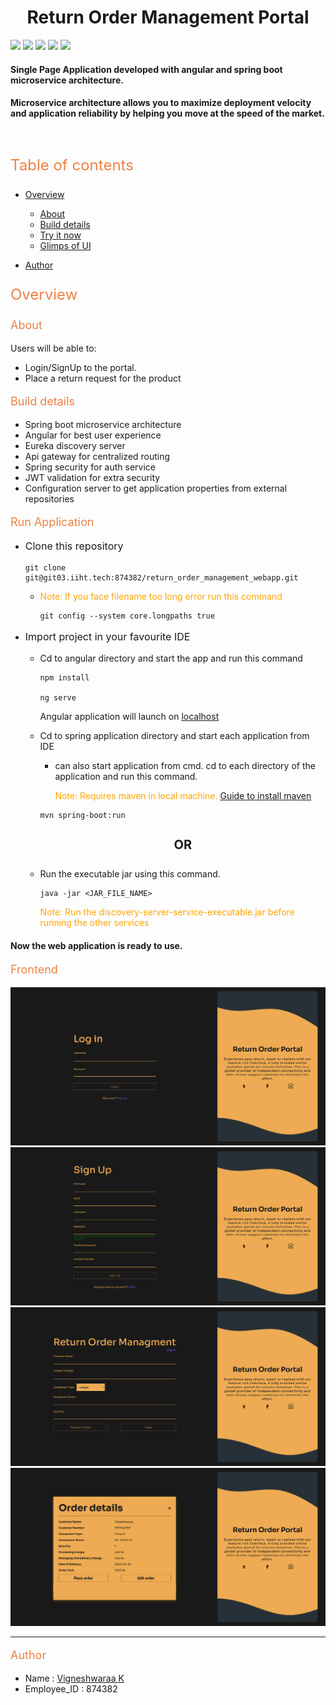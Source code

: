 <h1 align="center">
  Return Order Management Portal
</h1>

[![](https://img.shields.io/badge/Angular-DD0031?style=for-the-badge&logo=angular&logoColor=white)]()
[![](https://img.shields.io/badge/Spring-6DB33F?style=for-the-badge&logo=spring&logoColor=white)]()
[![](https://img.shields.io/badge/TypeScript-007ACC?style=for-the-badge&logo=typescript&logoColor=white)]()
[![](https://img.shields.io/badge/Java-ED8B00?style=for-the-badge&logo=java&logoColor=white)]()
[![](https://img.shields.io/badge/Sass-CC6699?style=for-the-badge&logo=sass&logoColor=white)]()

#### Single Page Application developed with angular and spring boot microservice architecture.

#### Microservice architecture allows you to maximize deployment velocity and application reliability by helping you move at the speed of the market.

<br/>

<p style="color:#ed8144;font-size:24px;"> Table of contents </p>

- [Overview](#overview)

  - [About](#about)
  - [Build details](#build-details)
  - [Try it now](#run-application)
  - [Glimps of UI](#frontend)

- [Author](#author)

<p style="color:#ed8144;font-size:24px;" id="overview" >Overview</p>

<p style="color:#ed8144;font-size:18px;" id="about">About</p>

Users will be able to:

- Login/SignUp to the portal.
- Place a return request for the product

<p style="color:#ed8144;font-size:18px;" id="build-details">Build details</p>

- Spring boot microservice architecture
- Angular for best user experience
- Eureka discovery server
- Api gateway for centralized routing
- Spring security for auth service
- JWT validation for extra security
- Configuration server to get application properties from external repositories

<p style="color:#ed8144;font-size:18px;" id="run-application"> Run Application </p>

- <p style="font-size:16px" >Clone this repository</p>
    
    ```
    git clone git@git03.iiht.tech:874382/return_order_management_webapp.git
    ```
    - <p style="color:orange">Note: If you face filename too long error run this command</p>

      ```
      git config --system core.longpaths true
      ```

- <p style="font-size:16px" > Import project in your favourite IDE</p>

  - Cd to angular directory and start the app and run this command

    ```
    npm install

    ng serve
    ```

    Angular application will launch on [localhost](https:localhost//4200)

  - Cd to spring application directory and start each application from IDE

    - can also start application from cmd. cd to each directory of the application and run this command. <p style="color:orange">Note: Requires maven in local machine. [Guide to install maven](https://maven.apache.org/install.html)</p>

    ```
    mvn spring-boot:run
    ```

    <h4 align="center" style="font-size:20px"> OR</h4>

  - Run the executable jar using this command.

    ```
    java -jar <JAR_FILE_NAME>
    ```

      <p style="color:orange">Note: Run the 
        discovery-server-service-executable.jar before running the other services</p>

<h4> Now the web application is ready to use.</h4>

<p style="color:#ed8144;font-size:18px;" id="frontend">Frontend</p>

![Login](/UI/login.png)
![Signup](/UI/signup.png)
![main-portal](/UI/return-order-portal.png)
![ordered](/UI/ordered.png)

<hr>

<p style="color:#ed8144;font-size:18px;" id="author">Author</p>

- Name : [Vigneshwaraa K](https://gitlab.com/Vicgok/return_order_management_webapp)
- Employee_ID : 874382
